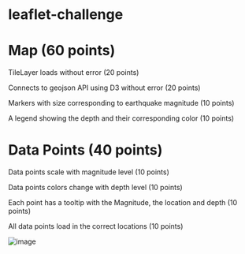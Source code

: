 # leaflet-challenge

# Map (60 points)
TileLayer loads without error (20 points)

Connects to geojson API using D3 without error (20 points)

Markers with size corresponding to earthquake magnitude (10 points)

A legend showing the depth and their corresponding color (10 points)

# Data Points (40 points)
Data points scale with magnitude level (10 points)

Data points colors change with depth level (10 points)

Each point has a tooltip with the Magnitude, the location and depth (10 points)

All data points load in the correct locations (10 points)

![image](https://github.com/ejtagaca/leaflet-challenge/assets/16442065/0523efe0-764c-4e7d-b869-f7a72ecd4992)
